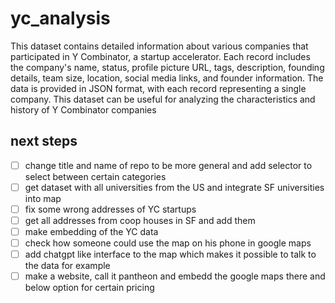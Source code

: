 # yc_analysis

This dataset contains detailed information about various companies that participated in Y Combinator, a startup accelerator. Each record includes the company's name, status, profile picture URL, tags, description, founding details, team size, location, social media links, and founder information. The data is provided in JSON format, with each record representing a single company. This dataset can be useful for analyzing the characteristics and history of Y Combinator companies

## next steps

- [ ] change title and name of repo to be more general and add selector to select between certain categories
- [ ] get dataset with all universities from the US and integrate SF universities into map
- [ ] fix some wrong addresses of YC startups
- [ ] get all addresses from coop houses in SF and add them
- [ ] make embedding of the YC data 
- [ ] check how someone could use the map on his phone in google maps
- [ ] add chatgpt like interface to the map which makes it possible to talk to the data for example
- [ ] make a website, call it pantheon and embedd the google maps there and below option for certain pricing 
